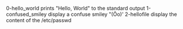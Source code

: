 0-hello_world prints "Hello, World" to the standard output
1-confused_smiley display a confuse smiley "(Ôo)'
2-hellofile display the content of the /etc/passwd